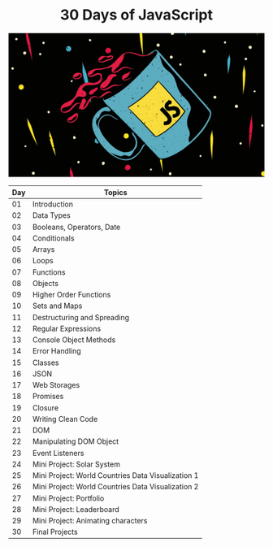 <div align="center">

# **30 Days of JavaScript**

  <img src="Day_0/readme/EzgdmaCQuT84bgDL4fhXZS.jpg">


<br>

|	 Day        | Topics 
| ----------- | -----------      
|01	          |  Introduction
|02	          |  Data Types
|03	          |  Booleans, Operators, Date
|04	          |  Conditionals
|05	          |  Arrays
|06	          |  Loops
|07	          |  Functions
|08	          |  Objects
|09	          |  Higher Order Functions
|10	          |  Sets and Maps
|11	          |  Destructuring and Spreading
|12	          |  Regular Expressions
|13	          |  Console Object Methods
|14	          |  Error Handling
|15	          |  Classes
|16	          |  JSON
|17	          |  Web Storages
|18	          |  Promises
|19	          |  Closure
|20	          |  Writing Clean Code
|21	          |  DOM
|22	          |  Manipulating DOM Object
|23	          |  Event Listeners
|24	          |  Mini Project: Solar System
|25	          |  Mini Project: World Countries Data Visualization 1
|26	          |  Mini Project: World Countries Data Visualization 2
|27	          |  Mini Project: Portfolio
|28	          |  Mini Project: Leaderboard
|29	          |  Mini Project: Animating characters
|30	          |  Final Projects

</div>
